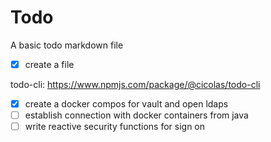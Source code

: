 # Todo

A basic todo markdown file

- [x] create a file

todo-cli: https://www.npmjs.com/package/@cicolas/todo-cli
- [x] create a docker compos for vault and open ldaps
- [ ] establish connection with docker containers from java
- [ ] write reactive security functions for sign on